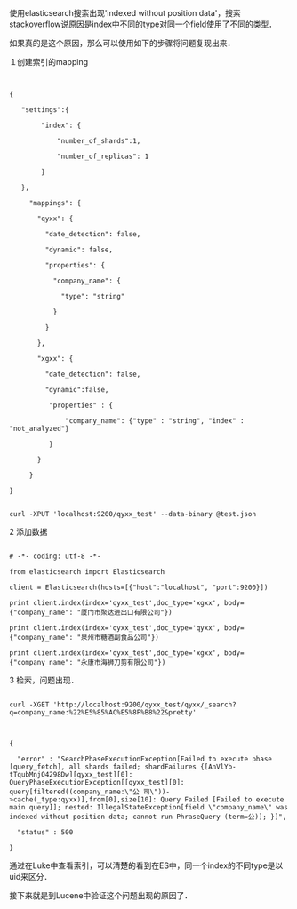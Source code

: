 使用elasticsearch搜索出现'indexed without position data'，搜索stackoverflow说原因是index中不同的type对同一个field使用了不同的类型．

如果真的是这个原因，那么可以使用如下的步骤将问题复现出来．

１创建索引的mapping

```


{

   "settings":{

        "index": {

            "number_of_shards":1,

            "number_of_replicas": 1

        }

   },

     "mappings": {

       "qyxx": {

         "date_detection": false,

         "dynamic": false,

         "properties": {

           "company_name": {

             "type": "string"

           }

         }

       },

       "xgxx": {

         "date_detection": false,

         "dynamic":false,

          "properties" : {

              "company_name": {"type" : "string", "index" : "not_analyzed"}

          }

       }

     }

}

```

```

curl -XPUT 'localhost:9200/qyxx_test' --data-binary @test.json

```

2 添加数据

```

# -*- coding: utf-8 -*-

from elasticsearch import Elasticsearch

client = Elasticsearch(hosts=[{"host":"localhost", "port":9200}])

print client.index(index='qyxx_test',doc_type='xgxx', body={"company_name": "厦门市聚达进出口有限公司"})

print client.index(index='qyxx_test',doc_type='qyxx', body={"company_name": "泉州市糖酒副食品公司"})

print client.index(index='qyxx_test',doc_type='xgxx', body={"company_name": "永康市海狮刀剪有限公司"})

```

3 检索，问题出现．

```

curl -XGET 'http://localhost:9200/qyxx_test/qyxx/_search?q=company_name:%22%E5%85%AC%E5%8F%B8%22&pretty'



{

  "error" : "SearchPhaseExecutionException[Failed to execute phase [query_fetch], all shards failed; shardFailures {[AnVlYb-tTqubMnjQ4298Dw][qyxx_test][0]: QueryPhaseExecutionException[[qyxx_test][0]: query[filtered((company_name:\"公 司\"))->cache(_type:qyxx)],from[0],size[10]: Query Failed [Failed to execute main query]]; nested: IllegalStateException[field \"company_name\" was indexed without position data; cannot run PhraseQuery (term=公)]; }]",

  "status" : 500

}

```



通过在Luke中查看索引，可以清楚的看到在ES中，同一个index的不同type是以uid来区分．

接下来就是到Lucene中验证这个问题出现的原因了．








